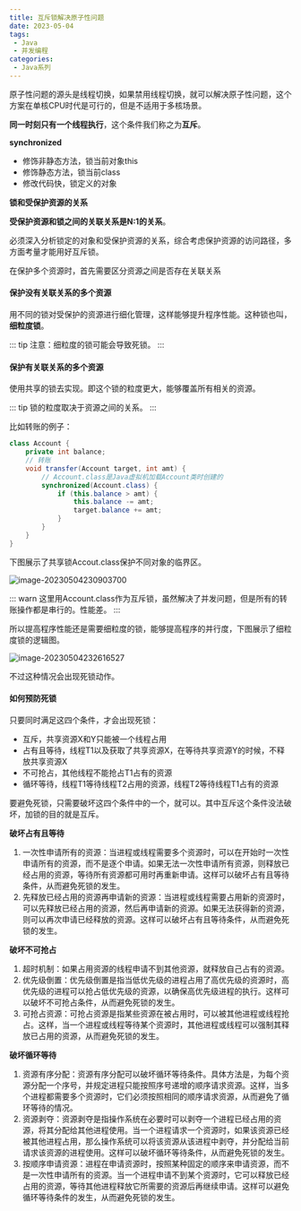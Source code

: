 ```yaml
---
title: 互斥锁解决原子性问题
date: 2023-05-04
tags:
 - Java
 - 并发编程
categories:
 - Java系列
---
```


原子性问题的源头是线程切换，如果禁用线程切换，就可以解决原子性问题，这个方案在单核CPU时代是可行的，但是不适用于多核场景。

**同一时刻只有一个线程执行**，这个条件我们称之为**互斥**。

**synchronized**

- 修饰非静态方法，锁当前对象this
- 修饰静态方法，锁当前class
- 修改代码快，锁定义的对象

**锁和受保护资源的关系**

**受保护资源和锁之间的关联关系是N:1的关系**。

必须深入分析锁定的对象和受保护资源的关系，综合考虑保护资源的访问路径，多方面考量才能用好互斥锁。

在保护多个资源时，首先需要区分资源之间是否存在关联关系

#### 保护没有关联关系的多个资源

用不同的锁对受保护的资源进行细化管理，这样能够提升程序性能。这种锁也叫，**细粒度锁**。

::: tip
注意：细粒度的锁可能会导致死锁。
:::

#### 保护有关联关系的多个资源

使用共享的锁去实现。即这个锁的粒度更大，能够覆盖所有相关的资源。

::: tip
锁的粒度取决于资源之间的关系。
:::

比如转账的例子：

```java
class Account {
    private int balance;
    // 转账
    void transfer(Account target, int amt) {
        // Account.class是Java虚拟机加载Account类时创建的
        synchronized(Account.class) {
            if (this.balance > amt) {
                this.balance -= amt;
                target.balance += amt;
            }
        }
    }
}
```

下图展示了共享锁Accout.class保护不同对象的临界区。

![image-20230504230903700](https://gitee.com/zhengyanxiong/picture-bed/raw/master/img/image-20230504230903700.png)

::: warn
这里用Account.class作为互斥锁，虽然解决了并发问题，但是所有的转账操作都是串行的。性能差。
:::

所以提高程序性能还是需要细粒度的锁，能够提高程序的并行度，下图展示了细粒度锁的逻辑图。

![image-20230504232616527](https://gitee.com/zhengyanxiong/picture-bed/raw/master/img/image-20230504232616527.png)

不过这种情况会出现死锁动作。

#### 如何预防死锁

只要同时满足这四个条件，才会出现死锁：

- 互斥，共享资源X和Y只能被一个线程占用
- 占有且等待，线程T1以及获取了共享资源X，在等待共享资源Y的时候，不释放共享资源X
- 不可抢占，其他线程不能抢占T1占有的资源
- 循环等待，线程T1等待线程T2占用的资源，线程T2等待线程T1占有的资源

要避免死锁，只需要破坏这四个条件中的一个，就可以。其中互斥这个条件没法破坏，加锁的目的就是互斥。

**破坏占有且等待**

1. 一次性申请所有的资源：当进程或线程需要多个资源时，可以在开始时一次性申请所有的资源，而不是逐个申请。如果无法一次性申请所有资源，则释放已经占用的资源，等待所有资源都可用时再重新申请。这样可以破坏占有且等待条件，从而避免死锁的发生。
2. 先释放已经占用的资源再申请新的资源：当进程或线程需要占用新的资源时，可以先释放已经占用的资源，然后再申请新的资源。如果无法获得新的资源，则可以再次申请已经释放的资源。这样可以破坏占有且等待条件，从而避免死锁的发生。

**破坏不可抢占**

1. 超时机制：如果占用资源的线程申请不到其他资源，就释放自己占有的资源。
2. 优先级倒置：优先级倒置是指当低优先级的进程占用了高优先级的资源时，高优先级的进程可以抢占低优先级的资源，以确保高优先级进程的执行。这样可以破坏不可抢占条件，从而避免死锁的发生。
3. 可抢占资源：可抢占资源是指某些资源在被占用时，可以被其他进程或线程抢占。这样，当一个进程或线程等待某个资源时，其他进程或线程可以强制其释放已占用的资源，从而避免死锁的发生。

**破坏循环等待**

1. 资源有序分配：资源有序分配可以破坏循环等待条件。具体方法是，为每个资源分配一个序号，并规定进程只能按照序号递增的顺序请求资源。这样，当多个进程都需要多个资源时，它们必须按照相同的顺序请求资源，从而避免了循环等待的情况。
2. 资源剥夺：资源剥夺是指操作系统在必要时可以剥夺一个进程已经占用的资源，将其分配给其他进程使用。当一个进程请求一个资源时，如果该资源已经被其他进程占用，那么操作系统可以将该资源从该进程中剥夺，并分配给当前请求该资源的进程使用。这样可以破坏循环等待条件，从而避免死锁的发生。
3. 按顺序申请资源：进程在申请资源时，按照某种固定的顺序来申请资源，而不是一次性申请所有的资源。当一个进程申请不到某个资源时，它可以释放已经占用的资源，等待其他进程释放它所需要的资源后再继续申请。这样可以避免循环等待条件的发生，从而避免死锁的发生。

